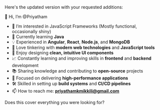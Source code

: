 Here's the updated version with your requested additions:

👋 Hi, I’m @Priyatham  
- 👀 I’m interested in JavaScript Frameworks (Mostly functional, occasionally shiny)  
- 🚀 Currently learning **Java**  
- 💡 Experienced in **Angular**, **React**, **Node.js**, and **MongoDB**  
- 🔧 Love tinkering with **modern web technologies** and **JavaScript tools**  
- 🎨 Enjoy designing **clean, intuitive UI components**  
- 📈 Constantly learning and improving skills in **frontend** and **backend** development  
- 📚 Sharing knowledge and contributing to **open-source** projects  
- 🎯 Focused on delivering **high-performance applications**  
- 🛠 Skilled in setting up **build systems** and **CI/CD pipelines**  
- 📫 How to reach me: **priyathamkmikkili@gmail.com**

Does this cover everything you were looking for?
